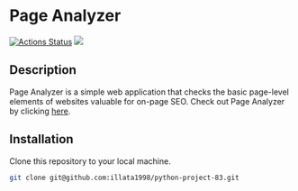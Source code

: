 # Page Analyzer
[![Actions Status](https://github.com/illata1998/python-project-83/actions/workflows/hexlet-check.yml/badge.svg)](https://github.com/illata1998/python-project-83/actions)
<a href="https://codeclimate.com/github/illata1998/python-project-83/maintainability"><img src="https://api.codeclimate.com/v1/badges/0962810290864cc446ed/maintainability" /></a>

## Description
Page Analyzer is a simple web application that checks the basic page-level elements of websites valuable for on-page SEO.
Check out Page Analyzer by clicking [here](https://python-project-83-2k3w.onrender.com/).

## Installation
Clone this repository to your local machine.
```bash
git clone git@github.com:illata1998/python-project-83.git
```
